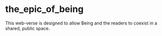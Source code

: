 # the_epic_of_being
This web-verse is designed to allow Being and the readers to coexist in a shared, public space.  
